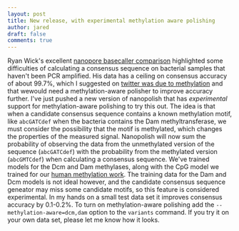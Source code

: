 ```yaml
---
layout: post
title: New release, with experimental methylation aware polishing
author: jared
draft: false
comments: true
---
```


Ryan Wick's excellent [nanopore basecaller comparison](https://github.com/rrwick/Basecalling-comparison) highlighted some difficulties of calculating a consensus sequence on bacterial samples that haven't been PCR amplified. His data has a ceiling on consensus accuracy of about 99.7%, which I suggested on [twitter was due to methylation](https://twitter.com/jaredtsimpson/status/914862676605640704) and that wewould need a methylation-aware polisher to improve accuracy further. I've just pushed a new version of nanopolish that has _experimental_ support for methylation-aware polishing to try this out. The idea is that when a candidate consensus sequence contains a known methylation motif, like `abcGATCdef` when the bacteria contains the Dam methyltransferase, we must consider the possibility that the motif is methylated, which changes the properties of the measured signal. Nanopolish will now sum the probability of observing the data from the unmethylated version of the sequence (`abcGATCdef`) with the probability from the methylated version (`abcGMTCdef`) when calculating a consensus sequence. We've trained models for the Dcm and Dam methylases, along with the CpG model we trained for our [human methylation work](http://www.nature.com/nmeth/journal/v14/n4/full/nmeth.4184.html). The training data for the Dam and Dcm models is not ideal however, and the candidate consensus sequence geneator may miss some candidate motifs, so this feature is considered experimental. In my hands on a small test data set it improves consensus accuracy by 0.1-0.2%. To turn on methylation-aware polishing add the `--methylation-aware=dcm,dam` option to the `variants` command. If you try it on your own data set, please let me know how it looks.


